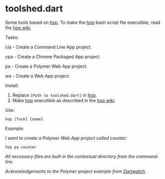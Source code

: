 toolshed.dart
=============

Some tools based on [hop](https://github.com/kevmoo/hop.dart).  To make the [hop](https://github.com/damondouglas/toolshed.dart/blob/master/hop) bash script file executible, read the [hop wiki](https://github.com/kevmoo/hop.dart/wiki/Using-Hop,-Part-3:-Transform-Your-Hop-Task-Application-Into-an-Executable-to-Run-Anywhere).

Tasks:

cla - Create a Command Line App project.

cpa - Create a Chrome Packaged App project.

pa - Create a Polymer Web App project.

wa - Create a Web App project.

Install:

1.  Replace `[Path to toolshed.dart]` in [hop](https://github.com/damondouglas/toolshed.dart/blob/master/hop).
2.  Make [hop](https://github.com/damondouglas/toolshed.dart/blob/master/hop) executible as described in the [hop wiki](https://github.com/kevmoo/hop.dart/wiki/Using-Hop,-Part-3:-Transform-Your-Hop-Task-Application-Into-an-Executable-to-Run-Anywhere).

Use:

`hop [Task] [name]`

Example:

_I want to create a Polymer Web App project called counter:_

`hop pa counter`

_All necessary files are built in the contextual directory from the command-line._

_Acknowledgements to the Polymer project example from [Dartwatch](http://blog.dartwatch.com/2013/08/translating-web-ui-x-click-counter-to.html)._
